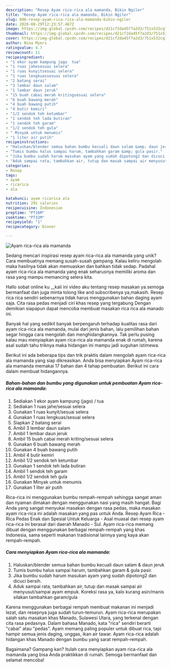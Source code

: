 ```yaml
---
description: "Resep Ayam rica-rica ala mamanda, Bikin Ngiler"
title: "Resep Ayam rica-rica ala mamanda, Bikin Ngiler"
slug: 606-resep-ayam-rica-rica-ala-mamanda-bikin-ngiler
date: 2020-08-29T12:23:57.467Z
image: https://img-global.cpcdn.com/recipes/d21cf2da45f7a2d3/751x532cq70/ayam-rica-rica-ala-mamanda-foto-resep-utama.jpg
thumbnail: https://img-global.cpcdn.com/recipes/d21cf2da45f7a2d3/751x532cq70/ayam-rica-rica-ala-mamanda-foto-resep-utama.jpg
cover: https://img-global.cpcdn.com/recipes/d21cf2da45f7a2d3/751x532cq70/ayam-rica-rica-ala-mamanda-foto-resep-utama.jpg
author: Nina Myers
ratingvalue: 4.7
reviewcount: 11
recipeingredient:
- "1 ekor ayam kampung jago  tua"
- "1 ruas jahesesuai selera"
- "1 ruas kunyitsesuai selera"
- "1 ruas lengkuassesuai selera"
- "2 batang serai"
- "3 lembar daun salam"
- "1 lembar daun jeruk"
- "15 buah cabai merah kritingsesuai selera"
- "6 buah bawang merah"
- "4 buah bawang putih"
- "4 butir kemiri"
- "1/2 sendok teh ketumbar"
- "1 sendok teh lada butiran"
- "1 sendok teh garam"
- "1/2 sendok teh gula"
- " Minyak untuk menumis"
- "1 liter air putih"
recipeinstructions:
- "Haluskan/blender semua bahan bumbu kecuali daun salam &amp; daun jeruk"
- "Tumis bumbu halus sampai harum, tambahkan garam &amp; gula pasir."
- "Jika bumbu sudah harum masukan ayam yang sudah dipotong2 dan dicuci bersih."
- "Aduk sampai rata, tambahkan air, tutup dan masak sampai air menyusut/sampai ayam empuk. Koreksi rasa ya, kalo kurang asin/manis silakan tambahkan garam/gula"
categories:
- Resep
tags:
- ayam
- ricarica
- ala

katakunci: ayam ricarica ala 
nutrition: 291 calories
recipecuisine: Indonesian
preptime: "PT16M"
cooktime: "PT32M"
recipeyield: "1"
recipecategory: Dinner

---
```



![Ayam rica-rica ala mamanda](https://img-global.cpcdn.com/recipes/d21cf2da45f7a2d3/751x532cq70/ayam-rica-rica-ala-mamanda-foto-resep-utama.jpg)

Sedang mencari inspirasi resep ayam rica-rica ala mamanda yang unik? Cara membuatnya memang susah-susah gampang. Kalau keliru mengolah maka hasilnya tidak akan memuaskan dan bahkan tidak sedap. Padahal ayam rica-rica ala mamanda yang enak seharusnya memiliki aroma dan rasa yang mampu memancing selera kita.

Hallo sobat online ku ,,,kali ini video aku tentang resep masakan ya.semoga bermanfaat dan juga minta tolong like and subscribenya ya,makasih. Resep rica rica sendiri sebenarnya tidak harus menggunakan bahan daging ayam saja. Cita rasa pedas menjadi ciri khas resep yang tergabung Dengan demikian siapapun dapat mencoba membuat masakan rica rica ala manado ini.

Banyak hal yang sedikit banyak berpengaruh terhadap kualitas rasa dari ayam rica-rica ala mamanda, mulai dari jenis bahan, lalu pemilihan bahan segar hingga cara mengolah dan menghidangkannya. Tak perlu pusing kalau mau menyiapkan ayam rica-rica ala mamanda enak di rumah, karena asal sudah tahu triknya maka hidangan ini mampu jadi suguhan istimewa.


Berikut ini ada beberapa tips dan trik praktis dalam mengolah ayam rica-rica ala mamanda yang siap dikreasikan. Anda bisa menyiapkan Ayam rica-rica ala mamanda memakai 17 bahan dan 4 tahap pembuatan. Berikut ini cara dalam membuat hidangannya.

<!--inarticleads1-->

##### Bahan-bahan dan bumbu yang digunakan untuk pembuatan Ayam rica-rica ala mamanda:

1. Sediakan 1 ekor ayam kampung (jago) / tua
1. Sediakan 1 ruas jahe/sesuai selera
1. Gunakan 1 ruas kunyit/sesuai selera
1. Gunakan 1 ruas lengkuas/sesuai selera
1. Siapkan 2 batang serai
1. Ambil 3 lembar daun salam
1. Ambil 1 lembar daun jeruk
1. Ambil 15 buah cabai merah kriting/sesuai selera
1. Gunakan 6 buah bawang merah
1. Gunakan 4 buah bawang putih
1. Ambil 4 butir kemiri
1. Ambil 1/2 sendok teh ketumbar
1. Gunakan 1 sendok teh lada butiran
1. Ambil 1 sendok teh garam
1. Ambil 1/2 sendok teh gula
1. Gunakan  Minyak untuk menumis
1. Gunakan 1 liter air putih


Rica-rica ini menggunakan bumbu rempah-rempah sehingga sangat aman dan nyaman dimakan dengan menggunakan nasi yang masih hangat. Bagi Anda yang sangat menyukai masakan dengan rasa pedas, maka masakan ayam rica-rica ini adalah masakan yang pas untuk Anda. Resep Ayam Rica - Rica Pedas Enak dan Spesial Untuk Keluarga - Asal muasal dari resep ayam rica-rica ini berasal dari daerah Manado - Sul. Ayam rica-rica memang dibuat dengan menggunakan berbagai rempah-rempah yang khas Indonesia, sama seperti makanan tradisional lainnya yang kaya akan rempah-rempah. 

<!--inarticleads2-->

##### Cara menyiapkan Ayam rica-rica ala mamanda:

1. Haluskan/blender semua bahan bumbu kecuali daun salam &amp; daun jeruk
1. Tumis bumbu halus sampai harum, tambahkan garam &amp; gula pasir.
1. Jika bumbu sudah harum masukan ayam yang sudah dipotong2 dan dicuci bersih.
1. Aduk sampai rata, tambahkan air, tutup dan masak sampai air menyusut/sampai ayam empuk. Koreksi rasa ya, kalo kurang asin/manis silakan tambahkan garam/gula


Karena menggunakan berbagai rempah membuat makanan ini menjadi lezat, dan resepnya juga sudah turun-temurun. Ayam rica-rica merupakan salah satu masakan khas Manado, Sulawesi Utara, yang terkenal dengan cita rasa pedasnya. Dalam bahasa Manado, kata &#34;rica&#34; sendiri berarti &#34;cabai&#34; atau &#34;pedas&#34;. Ayam memang paling populer untuk dibuat rica, tapi hampir semua jenis daging, unggas, ikan air tawar. Ayam rica-rica adalah hidangan khas Manado dengan bumbu yang sarat rempah-rempah. 

Bagaimana? Gampang kan? Itulah cara menyiapkan ayam rica-rica ala mamanda yang bisa Anda praktikkan di rumah. Semoga bermanfaat dan selamat mencoba!

